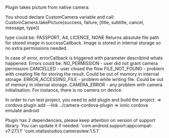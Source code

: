 
Plugin takes picture from native camera.

You shoud declare CustomCamera variable and call:
CustomCamera.takePicture(success, failure, [title, subtitle, cancel, message, type])

type could be: PASSPORT, A4, LICENCE, NONE
Returns absolute file path for stored image in successCallback. Image is stored in
internal storage so no extra permissions needed.

In case of error, errorCallback is triggered with parameter describind whats happened.
Errors could be:
NO_PERMISSION - user did not grant camera permission
CANCELLED - user closed the flow 
FILE_NOT_FOUND - problem with creating file for storing the result. Could be out of memory in internal storage.
ERROR_ACCESSING_FILE - problem while writing file. Could be out of memory in internal storage.
CAMERA_ERROR - any problem with camera initialisation. For instance, there is no camera on device.

In order to run test project, you need to add plugin and build the project.
⇒  cordova plugin add --link ../camera-cordova-plugin
⇒  ionic cordova emulate android

Plugin has 2 dependencies, please keep attention on version of support library. You can update it if needed:
    'com.android.support:appcompat-v7:27.1.1'
    'com.otaliastudios:cameraview:1.5.1'
